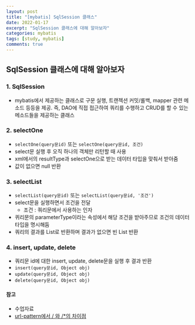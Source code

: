 ```yaml
---
layout: post
title: "[mybatis] SqlSession 클래스"
date: 2022-01-17
excerpt: "SqlSession 클래스에 대해 알아보자"
categories: mybatis
tags: [study, mybatis]
comments: true
---
```


## SqlSession 클래스에 대해 알아보자

### 1. SqlSession
 - mybatis에서 제공하는 클래스로 구문 실행, 트랜젝션 커밋/롤백, mapper 관련 메소드 등등을 제공. 즉, DAO에 직접 접근하여 쿼리를 수행하고 CRUD를 할 수 있는 메소드들을 제공하는 클래스

### 2. selectOne
 - `selectOne(query문id)` 또는 `selectOne(query문id, 조건)`
 - select문 실행 후 오직 하나의 객체만 리턴할 때 사용
 - xml에서의 resultType과 selectOne으로 받는 데이터 타입을 맞춰서 받아줌
 - 값이 없으면 null 반환

### 3. selectList
 - `selectList(query문id)` 또는 `selectList(query문id, '조건')` 
 - select문을 실행하면서 조건을 전달
	- 조건 : 쿼리문에서 사용하는 인자
 - 퀴리문의 parameterType이라는 속성에서 해당 조건을 받아주므로 조건의 데이터타입을 명시해둠
 - 쿼리의 결과를 List<E>로 반환하며 결과가 없으면 빈 List 반환

### 4. insert, update, delete
 - 쿼리문 id에 대한 insert, update, delete문을 실행 후 결과 반환
 - `insert(query문id, Object obj)`
 - `update(query문id, Object obj)`
 - `delete(query문id, Object obj)`


#### 참고
 - 수업자료
 - <a href='https://mybatis.org/mybatis-3/ko/java-api.html#sqlSessions'>url-pattern에서 / 와 /*의 차이점</a>